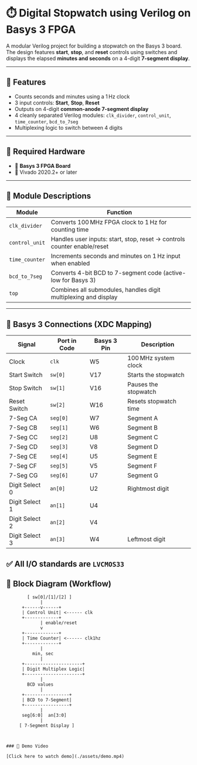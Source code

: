 # ⏱️ Digital Stopwatch using Verilog on Basys 3 FPGA

A modular Verilog project for building a stopwatch on the Basys 3 board. The design features **start**, **stop**, and **reset** controls using switches and displays the elapsed **minutes and seconds** on a 4-digit **7-segment display**.

---

## 📌 Features

- Counts seconds and minutes using a 1 Hz clock
- 3 input controls: **Start**, **Stop**, **Reset**
- Outputs on 4-digit **common-anode 7-segment display**
- 4 cleanly separated Verilog modules: `clk_divider`, `control_unit`, `time_counter`, `bcd_to_7seg`
- Multiplexing logic to switch between 4 digits

---

## 🔧 Required Hardware

- 🧠 **Basys 3 FPGA Board**
- 🧵 Vivado 2020.2+ or later

---

## 📁 Module Descriptions

| Module         | Function                                                                 |
|----------------|--------------------------------------------------------------------------|
| `clk_divider`  | Converts 100 MHz FPGA clock to 1 Hz for counting time                    |
| `control_unit` | Handles user inputs: start, stop, reset → controls counter enable/reset |
| `time_counter` | Increments seconds and minutes on 1 Hz input when enabled               |
| `bcd_to_7seg`  | Converts 4-bit BCD to 7-segment code (active-low for Basys 3)           |
| `top`          | Combines all submodules, handles digit multiplexing and display         |

---

## 📌 Basys 3 Connections (XDC Mapping)

| **Signal**     | **Port in Code** | **Basys 3 Pin** | **Description**       |
|----------------|------------------|------------------|------------------------|
| Clock          | `clk`            | W5               | 100 MHz system clock   |
| Start Switch   | `sw[0]`          | V17              | Starts the stopwatch   |
| Stop Switch    | `sw[1]`          | V16              | Pauses the stopwatch   |
| Reset Switch   | `sw[2]`          | W16              | Resets stopwatch time  |
| 7-Seg CA       | `seg[0]`         | W7               | Segment A              |
| 7-Seg CB       | `seg[1]`         | W6               | Segment B              |
| 7-Seg CC       | `seg[2]`         | U8               | Segment C              |
| 7-Seg CD       | `seg[3]`         | V8               | Segment D              |
| 7-Seg CE       | `seg[4]`         | U5               | Segment E              |
| 7-Seg CF       | `seg[5]`         | V5               | Segment F              |
| 7-Seg CG       | `seg[6]`         | U7               | Segment G              |
| Digit Select 0 | `an[0]`          | U2               | Rightmost digit        |
| Digit Select 1 | `an[1]`          | U4               |                        |
| Digit Select 2 | `an[2]`          | V4               |                        |
| Digit Select 3 | `an[3]`          | W4               | Leftmost digit         |

✅ All I/O standards are `LVCMOS33`  
---

## 🧠 Block Diagram (Workflow)

```text
        [ sw[0]/[1]/[2] ]
             |
      +------v------+
      | Control Unit| <------ clk
      +-------------+
             | enable/reset
             v
      +-------------+
      | Time Counter| <------ clk1hz
      +-------------+
             |
          min, sec
             |
      +----------------------+
      | Digit Multiplex Logic|
      +----------------------+
             |
        BCD values
             |
      +-----------------+
      | BCD to 7-Segment|
      +-----------------+
             |
      seg[6:0]  an[3:0]
             |
     [ 7-Segment Display ]



### 🎥 Demo Video

[Click here to watch demo](./assets/demo.mp4)
